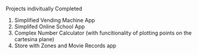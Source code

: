 Projects indivitually Completed

  1. Simplified Vending Machine App
  2. Simplifed Online School App
  3. Complex Number Calculator (with funcitionality of plotting points on the cartesina plane)
  4. Store with Zones and Movie Records app
